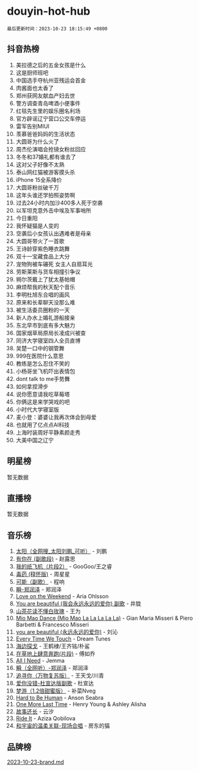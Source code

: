 # douyin-hot-hub

`最后更新时间：2023-10-23 18:15:49 +0800`

## 抖音热榜

1. 美拉德之后的五金女孩是什么
1. 这是厨师班吧
1. 中国选手夺杭州亚残运会首金
1. 肉酱面也太香了
1. 郑州获网友献血产妇去世
1. 警方调查青岛啤酒小便事件
1. 红毯先生里的娱乐圈名利场
1. 官方辟谣辽宁营口公交车停运
1. 雷军告别MIUI
1. 羡慕爸爸妈妈的生活状态
1. 大圆哥为什么火了
1. 周杰伦演唱会抢镜女粉丝回应
1. 冬冬和37婚礼都有谁去了
1. 这对父子好像不太熟
1. 泰山网红猫被游客摸头杀
1. iPhone 15全系降价
1. 大圆哥粉丝破千万
1. 这年头谁还学拍照姿势啊
1. 过去24小时内加沙400多人死于空袭
1. 以军坦克意外击中埃及军事哨所
1. 今日重阳
1. 我怀疑猫是人变的
1. 空袭后小女孩认出遇难者是母亲
1. 大圆哥带火了一首歌
1. 王诗龄穿紫色睡衣跳舞
1. 双十一宝藏食品上大分
1. 宠物狗被车碾死 女主人自扇耳光
1. 劳斯莱斯与货车相撞引争议
1. 朔尔茨戴上了犹太基帕帽
1. 麻烦帮我的秋天配个音乐
1. 李明杜旭东合唱的画风
1. 原来和长辈聊天没那么难
1. 被生活委员圈粉的一天
1. 新人办水上婚礼游船接亲
1. 东北早市到底有多大魅力
1. 国家烟草局原局长凌成兴被查
1. 同济大学寝室四人全员直博
1. 吴楚一口中的钢管舞
1. 999在医院什么意思
1. 教练是怎么忍住不笑的
1. 小杨哥坐飞机吓出表情包
1. dont talk to me手势舞
1. 如何拿捏滑步
1. 说你愿意请我吃草莓塔
1. 你俩这是来学哭戏的吧
1. 小时代大学寝室版
1. 麦小登：婆婆让我再次体会到母爱
1. 也就用了亿点点AI科技
1. 上海时装周好平静素颜走秀
1. 大美中国之辽宁

## 明星榜

暂无数据

## 直播榜

暂无数据

## 音乐榜

1. [太阳（全网搜_太阳刘鹏_可听）](https://sf6-cdn-tos.douyinstatic.com/obj/tos-cn-ve-2774/ogWbyIQnlBFImVbeDocRdCIYtBHlbJXgfZMvgz) - 刘鹏
1. [有你在 (副歌段)](https://sf3-cdn-tos.douyinstatic.com/obj/tos-cn-ve-2774/o8zImmNsI8B0yfAW5FKAB1oBhkMAlIrwsZEi1V) - 赵露思
1. [我的纸飞机（片段2）](https://sf6-cdn-tos.douyinstatic.com/obj/tos-cn-ve-2774/oM2ZrKcg2CD5AeRB2gkeXOFB1IxAGJdZPazYHf) - GooGoo/王之睿
1. [毒药 (释怀版)](https://sf6-cdn-tos.douyinstatic.com/obj/tos-cn-ve-2774/oYILMEAzspdZBIzy4frJNB8ZHPHWAhiwowd4Ad) - 周星星
1. [可能（副歌）](https://sf3-cdn-tos.douyinstatic.com/obj/tos-cn-ve-2774/cde1731888894259b333569393c2fb51) - 程响
1. [瞬-郑润泽](https://sf3-cdn-tos.douyinstatic.com/obj/tos-cn-ve-2774/oYXHIohzvbNAzBhHgyksWpRM4bfkDsBdBDAynw) - 郑润泽
1. [Love on the Weekend](https://sf3-cdn-tos.douyinstatic.com/obj/tos-cn-ve-2774/o4tVQen5ZtBZEMlD1CDIepBC2OigkU1KQkb1vd) - Aria Ohlsson
1. [You are beautiful (我会永远永远的爱你) 副歌](https://sf6-cdn-tos.douyinstatic.com/obj/tos-cn-ve-2774/o4NlnjbBAIAhg5wOCWzJoyMzkIqGxYsR7f3W4Q) - 井胧
1. [山茶花读不懂白玫瑰](https://sf6-cdn-tos.douyinstatic.com/obj/tos-cn-ve-2774/osfn8B7DktrRHEPJgPCfDbw7QDQEkwC16BxZg9) - 王为
1. [Mio Mao Dance (Mio Mao La La La La La)](https://sf6-cdn-tos.douyinstatic.com/obj/tos-cn-ve-2774/owhJZ1sWIABNvU3gOxlwztm0oAfMK58zHXT8GM) - Gian Maria Misseri & Piero Barbetti & Francesco Misseri
1. [you are beautiful (永远永远的爱你)](https://sf6-cdn-tos.douyinstatic.com/obj/tos-cn-ve-2774/7f5e088a940e42b487e76fd10d0ffcfd) - 刘沁
1. [Every Time We Touch](https://sf3-cdn-tos.douyinstatic.com/obj/tos-cn-ve-2774/ogN6lUKQeBBfEVhIOMikG1CcJjugxk1tztZyhP) - Dream Tunes
1. [海边探戈](https://sf6-cdn-tos.douyinstatic.com/obj/tos-cn-ve-2774/os9gE0VQCGqt6VQkZDyBBYvfSDY0QFe3vVmubn) - 王鹤棣/王齐铭/朴鲨
1. [在草地上肆意奔跑(片段)](https://sf6-cdn-tos.douyinstatic.com/obj/tos-cn-ve-2774/8831d494742f45dabdfa8adb8b817259) - 傅如乔
1. [All I Need](https://sf6-cdn-tos.douyinstatic.com/obj/tos-cn-ve-2774/e8b55ca1d1fa4f90a60c22b8ece170ac) - Jemma
1. [瞬（全网听）-郑润泽](https://sf3-cdn-tos.douyinstatic.com/obj/tos-cn-ve-2774/o4Vb9eJZClCZTnRQYy0BRSeHGrDtrkrQgIBvQt) - 郑润泽
1. [追寻你（万物复苏版）](https://sf3-cdn-tos.douyinstatic.com/obj/tos-cn-ve-2774/oYeAZJsbjIDit9APmBg8u6uDUQnHmoCf3gbo74) - 王天戈/川青
1. [爱你没错-杜宣达版副歌](https://sf6-cdn-tos.douyinstatic.com/obj/tos-cn-ve-2774/oUm8ctBZQfZQ4jUNWbseSYV0lZDsWn6LCODgCB) - 杜宣达
1. [梦游（1.2倍甜蜜版）](https://sf3-cdn-tos.douyinstatic.com/obj/tos-cn-ve-2774/o4gyAUm8hwufoEABmwVIiQtHsFuGzAEEWtNMzo) - 补菜Nveg
1. [Hard to Be Human](https://sf6-cdn-tos.douyinstatic.com/obj/tos-cn-ve-2774/oQItaej4rB1rBfnJUbKPlQOgDWvSUWRy814CZl) - Anson Seabra
1. [One More Last Time](https://sf6-cdn-tos.douyinstatic.com/obj/tos-cn-ve-2774/oAzTlo0LUAdCAIhjktsKWcLAEUKmZwGcOoB1fy) - Henry Young & Ashley Alisha
1. [故事还长](https://sf6-cdn-tos.douyinstatic.com/obj/tos-cn-ve-2774/30a26758c8594f0ab81ac675c33ee2c5) - 云汐
1. [Ride It](https://sf6-cdn-tos.douyinstatic.com/obj/tos-cn-ve-2774/oMZDIYec6eQynQyWBQnCM11DZzkgnBPtBpD4bi) - Aziza Qobilova
1. [和宇宙的温柔关联-现场合唱](https://sf6-cdn-tos.douyinstatic.com/obj/tos-cn-ve-2774/o0hONGDYQBgk0e5bqDeQOonVmncA6tC2nBwZLT) - 房东的猫

## 品牌榜

[2023-10-23-brand.md](2023-10-23-brand.md)
